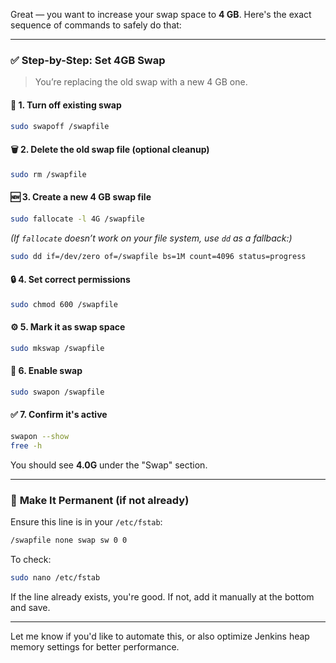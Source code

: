 Great — you want to increase your swap space to **4 GB**. Here's the exact sequence of commands to safely do that:

---

### ✅ **Step-by-Step: Set 4GB Swap**

> You’re replacing the old swap with a new 4 GB one.

#### 🔄 1. Turn off existing swap

```bash
sudo swapoff /swapfile
```

#### 🗑️ 2. Delete the old swap file (optional cleanup)

```bash
sudo rm /swapfile
```

#### 🆕 3. Create a new 4 GB swap file

```bash
sudo fallocate -l 4G /swapfile
```

*(If `fallocate` doesn’t work on your file system, use `dd` as a fallback:)*

```bash
sudo dd if=/dev/zero of=/swapfile bs=1M count=4096 status=progress
```

#### 🔒 4. Set correct permissions

```bash
sudo chmod 600 /swapfile
```

#### ⚙️ 5. Mark it as swap space

```bash
sudo mkswap /swapfile
```

#### 🚀 6. Enable swap

```bash
sudo swapon /swapfile
```

#### ✅ 7. Confirm it's active

```bash
swapon --show
free -h
```

You should see **4.0G** under the "Swap" section.

---

### 🔁 **Make It Permanent (if not already)**

Ensure this line is in your `/etc/fstab`:

```bash
/swapfile none swap sw 0 0
```

To check:

```bash
sudo nano /etc/fstab
```

If the line already exists, you're good. If not, add it manually at the bottom and save.

---

Let me know if you'd like to automate this, or also optimize Jenkins heap memory settings for better performance.
